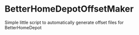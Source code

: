 # BetterHomeDepotOffsetMaker
Simple little script to automatically generate offset files for BetterHomeDepot
